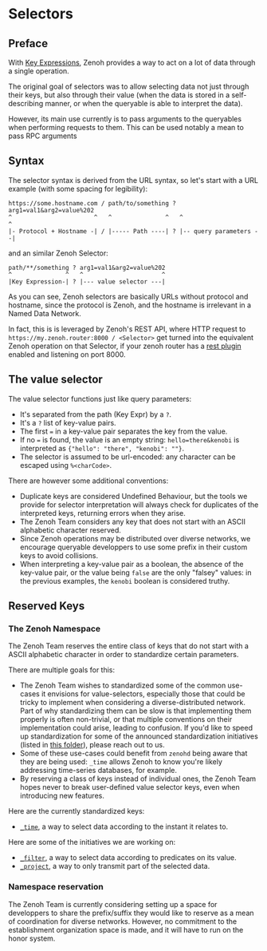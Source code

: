 # Selectors
## Preface
With [Key Expressions](../Key%20Expressions.md), Zenoh provides a way to act on a lot of data through a single operation.

The original goal of selectors was to allow selecting data not just through their keys, but also through their value (when the data is stored in a self-describing manner, or when the queryable is able to interpret the data).

However, its main use currently is to pass arguments to the queryables when performing requests to them. This can be used notably a mean to pass RPC arguments

## Syntax
The selector syntax is derived from the URL syntax, so let's start with a URL example (with some spacing for legibility):
```
https://some.hostname.com / path/to/something ? arg1=val1&arg2=value%202
^                       ^   ^               ^   ^                      ^
|- Protocol + Hostname -| / |----- Path ----| ? |-- query parameters --|
```
and an similar Zenoh Selector:
```
path/**/something ? arg1=val1&arg2=value%202
^               ^   ^                      ^
|Key Expression-| ? |--- value selector ---|
```

As you can see, Zenoh selectors are basically URLs without protocol and hostname, since the protocol is Zenoh, and the hostname is irrelevant in a Named Data Network.

In fact, this is is leveraged by Zenoh's REST API, where HTTP request to `https://my.zenoh.router:8000 / <Selector>` get turned into the equivalent Zenoh operation on that Selector, if your zenoh router has a [rest plugin](https://github.com/eclipse-zenoh/zenoh/tree/master/plugins/zenoh-plugin-rest) enabled and listening on port 8000.

## The value selector
The value selector functions just like query parameters:
* It's separated from the path (Key Expr) by a `?`.
* It's a `?` list of key-value pairs.
* The first `=` in a key-value pair separates the key from the value.
* If no `=` is found, the value is an empty string: `hello=there&kenobi` is interpreted as `{"hello": "there", "kenobi": ""}`.
* The selector is assumed to be url-encoded: any character can be escaped using `%<charCode>`.

There are however some additional conventions:
* Duplicate keys are considered Undefined Behaviour, but the tools we provide for selector interpretation will always check for duplicates of the interpreted keys, returning errors when they arise.
* The Zenoh Team considers any key that does not start with an ASCII alphabetic character reserved.
* Since Zenoh operations may be distributed over diverse networks, we encourage queryable developpers to use some prefix in their custom keys to avoid collisions.
* When interpreting a key-value pair as a boolean, the absence of the key-value pair, or the value being `false` are the only "falsey" values: in the previous examples, the `kenobi` boolean is considered truthy.

## Reserved Keys
### The Zenoh Namespace
The Zenoh Team reserves the entire class of keys that do not start with a ASCII alphabetic character in order to standardize certain parameters.

There are multiple goals for this:
* The Zenoh Team wishes to standardized some of the common use-cases it envisions for value-selectors, especially those that could be tricky to implement when considering a diverse-distributed network. Part of why standardizing them can be slow is that implementing them properly is often non-trivial, or that multiple conventions on their implementation could arise, leading to confusion. If you'd like to speed up standardization for some of the announced standardization initiatives (listed in [this folder](./)), please reach out to us.
* Some of these use-cases could benefit from `zenohd` being aware that they are being used: `_time` allows Zenoh to know you're likely addressing time-series databases, for example.
* By reserving a class of keys instead of individual ones, the Zenoh Team hopes never to break user-defined value selector keys, even when introducing new features.

Here are the currently standardized keys:
* [`_time`](./_time.md), a way to select data according to the instant it relates to.

Here are some of the initiatives we are working on:
* [`_filter`](./_filter.md), a way to select data according to predicates on its value.
* [`_project`](./_project.md), a way to only transmit part of the selected data.

### Namespace reservation
The Zenoh Team is currently considering setting up a space for developpers to share the prefix/suffix they would like to reserve as a mean of coordination for diverse networks. However, no commitment to the establishment organization space is made, and it will have to run on the honor system.

